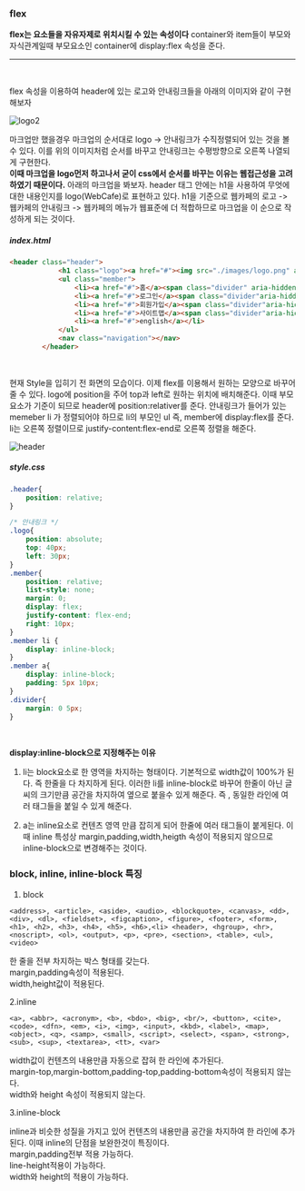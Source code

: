 ### flex
__flex는 요소들을 자유자제로 위치시킬 수 있는 속성이다__ container와 item들이 부모와 자식관계일때 부모요소인 container에 display:flex 속성을 준다. 
* * *
<br>

flex 속성을 이용하여 header에 있는 로고와 안내링크들을 아래의 이미지와 같이 구현해보자  

![logo2](https://user-images.githubusercontent.com/64240637/108932509-d40c3180-768c-11eb-874c-3c715ae7e704.png)


마크업만 했을경우 마크업의 순서대로 logo -> 안내링크가 수직정렬되어 있는 것을 볼 수 있다. 이를 위의 이미지처럼 순서를 바꾸고 안내링크는 수평방향으로 오른쪽 나열되게 구현한다.      
__이때 마크업을 logo먼저 하고나서 굳이 css에서 순서를 바꾸는 이유는 웹접근성을 고려하였기 때문이다.__ 아래의 마크업을 봐보자. header 태그 안에는 h1을 사용하여 무엇에 대한 내용인지를 logo(WebCafe)로 표현하고 있다. h1을 기준으로 웹카페의 로고 -> 웹카페의 안내링크 -> 웹카페의 메뉴가 웹표준에 더 적합하므로 마크업을 이 순으로 작성하게 되는 것이다. 

##### index.html
```html
<header class="header">
            <h1 class="logo"><a href="#"><img src="./images/logo.png" alt="web cafe"></a></h1>
            <ul class="member">
                <li><a href="#">홈</a><span class="divider" aria-hidden="true">:</span></li>
                <li><a href="#">로그인</a><span class="divider"aria-hidden="true">:</span></li>
                <li><a href="#">회원가입</a><span class="divider"aria-hidden="true">:</span></li>
                <li><a href="#">사이트맵</a><span class="divider"aria-hidden="true">:</span></li>
                <li><a href="#">english</a></li>
            </ul>
            <nav class="navigation"></nav>
        </header>
```
<br>

현재 Style을 입히기 전 화면의 모습이다. 이제 flex를 이용해서 원하는 모양으로 바꾸어줄 수 있다. logo에 position을 주어 top과 left로 원하는 위치에 배치해준다. 이때 부모요소가 기준이 되므로 header에 position:relativer를 준다. 안내링크가 들어가 있는 memeber li 가 정렬되어야 하므로 li의 부모인 ul 즉, member에 display:flex를 준다. li는 오른쪽 정렬이므로 justify-content:flex-end로 오른쪽 정렬을 해준다. 

![header](https://user-images.githubusercontent.com/64240637/108932500-d2426e00-768c-11eb-9e35-430a3704b9ed.png)
      

##### style.css
```css
.header{
    position: relative;
}

/* 안내링크 */
.logo{
    position: absolute;
    top: 40px;
    left: 30px;
}
.member{
    position: relative; 
    list-style: none;
    margin: 0;
    display: flex;
    justify-content: flex-end;
    right: 10px;
}
.member li {
    display: inline-block;
}
.member a{
    display: inline-block;
    padding: 5px 10px;
}
.divider{
    margin: 0 5px;
}

```
<br>

__display:inline-block으로 지정해주는 이유__    

1. li는 block요소로 한 영역을 차지하는 형태이다. 기본적으로 width값이 100%가 된다. 즉 한줄을 다
차지하게 된다. 이러한 li를 inline-block로 바꾸어 한줄이 아닌 글씨의 크기만큼 공간을 차지하여 옆으로 
붙을수 있게 해준다. 즉 , 동일한 라인에 여러 태그들을 붙일 수 있게 해준다.    

2. a는 inline요소로  컨텐츠 영역 만큼 잡히게 되어 한줄에 여러 태그들이 붙게된다. 이때 inline 특성상
margin,padding,width,heigth 속성이 적용되지 않으므로 inline-block으로 변경해주는 것이다.   

### block, inline, inline-block 특징 

1. block   

```text
<address>, <article>, <aside>, <audio>, <blockquote>, <canvas>, <dd>, <div>, <dl>, <fieldset>, <figcaption>, <figure>, <footer>, <form>, <h1>, <h2>, <h3>, <h4>, <h5>, <h6>,<li> <header>, <hgroup>, <hr>, <noscript>, <ol>, <output>, <p>, <pre>, <section>, <table>, <ul>, <video>
```

한 줄을 전부 차지하는 박스 형태를 갖는다.   
margin,padding속성이 적용된다.    
width,height값이 적용된다.    

2.inline    

```text
<a>, <abbr>, <acronym>, <b>, <bdo>, <big>, <br/>, <button>, <cite>, <code>, <dfn>, <em>, <i>, <img>, <input>, <kbd>, <label>, <map>, <object>, <q>, <samp>, <small>, <script>, <select>, <span>, <strong>, <sub>, <sup>, <textarea>, <tt>, <var>
```
width값이 컨텐츠의 내용만큼 자동으로 잡혀 한 라인에 추가된다.   
margin-top,margin-bottom,padding-top,padding-bottom속성이 적용되지 않는다.   
width와 height 속성이 적용되지 않는다.   

3.inline-block  

inline과 비슷한 성질을 가지고 있어 컨텐츠의 내용만큼 공간을 차지하여 한 라인에 추가된다. 이때 inline의 단점을 보완한것이 특징이다.   
margin,padding전부 적용 가능하다.    
line-height적용이 가능하다.    
width와 height의 적용이 가능하다.    

